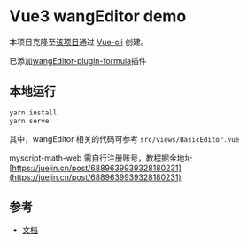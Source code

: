 # Vue3 wangEditor demo

本项目克隆至[该项目](https://github.com/wangfupeng1988/vue3-wangeditor-demo)通过 [Vue-cli](https://cli.vuejs.org/zh/) 创建。

已添加[wangEditor-plugin-formula](https://github.com/wangeditor-team/wangEditor-plugin-formula)插件

## 本地运行

```sh
yarn install
yarn serve
```

其中，wangEditor 相关的代码可参考 `src/views/BasicEditor.vue`

myscript-math-web 需自行注册账号，教程掘金地址 [https://juejin.cn/post/6889639939328180231](https://juejin.cn/post/6889639939328180231)

## 参考

- [文档](https://www.wangeditor.com/v5/for-frame.html#vue3)
